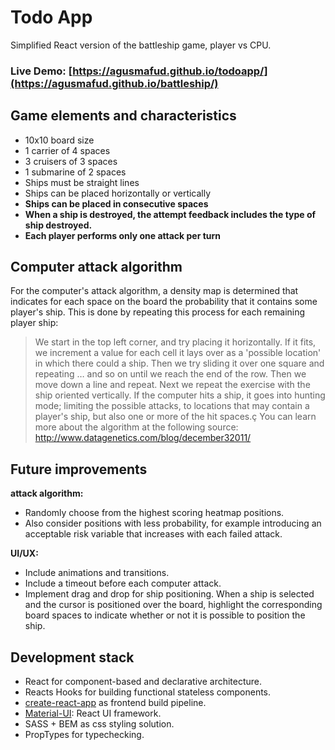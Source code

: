 # Todo App
Simplified React version of the battleship game, player vs CPU.
### Live Demo: [https://agusmafud.github.io/todoapp/](https://agusmafud.github.io/battleship/)

## Game elements and characteristics
- 10x10 board size 
- 1 carrier of 4 spaces 
- 3 cruisers of 3 spaces 
- 1 submarine of 2 spaces 
- Ships must be straight lines 
- Ships can be placed horizontally or vertically 
- **Ships can be placed in consecutive spaces**
- **When a ship is destroyed, the attempt feedback includes the type of ship destroyed.**
- **Each player performs only one attack per turn**

## Computer attack algorithm
For the computer's attack algorithm, a density map is determined that indicates for each space on the board the probability that it contains some player's ship.
This is done by repeating this process for each remaining player ship:
>  We start in the top left corner, and try placing it horizontally. If it fits, we increment a value for each cell it lays over as a 'possible location' in which there could a ship. Then we try sliding it over one square and repeating … and so on until we reach the end of the row. Then we move down a line and repeat. Next we repeat the exercise with the ship oriented vertically.
If the computer hits a ship, it goes into hunting mode; limiting the possible attacks, to locations that may contain a player's ship, but also one or more of the hit spaces.ç
You can learn more about the algorithm at the following source: http://www.datagenetics.com/blog/december32011/

## Future improvements
**attack algorithm:**
- Randomly choose from the highest scoring heatmap positions.
- Also consider positions with less probability, for example introducing an acceptable risk variable that increases with each failed attack.

**UI/UX:**
- Include animations and transitions.
- Include a timeout before each computer attack.
- Implement drag and drop for ship positioning. When a ship is selected and the cursor is positioned over the board, highlight the corresponding board spaces to indicate whether or not it is possible to position the ship.

## Development stack
- React for component-based and declarative architecture.
- Reacts Hooks for building functional stateless components.
- [create-react-app](https://github.com/facebook/create-react-app) as frontend build pipeline.
- [Material-UI](https://material-ui.com): React UI framework.
- SASS + BEM as css styling solution.
- PropTypes for typechecking.
